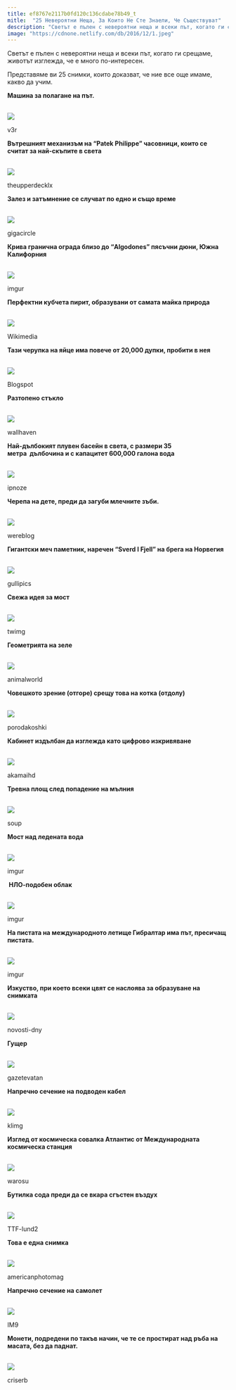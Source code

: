```yaml
---
title: ef8767e2117b0fd120c136cdabe78b49_t
mitle:  "25 Невероятни Неща, За Които Не Сте Знаели, Че Съществуват"
description: "Светът е пълен с невероятни неща и всеки път, когато ги срещаме, животът изглежда, че е много по-интересен. Представяме ви 25 снимки, които доказват, че ние все още има"
image: "https://cdnone.netlify.com/db/2016/12/1.jpeg"
---
```


 <p>Светът е пълен с невероятни неща и всеки път, когато ги срещаме, животът изглежда, че е много по-интересен.</p>      <p>Представяме ви 25 снимки, които доказват, че ние все още имаме, какво да учим.</p> <p><strong>Машина за полагане на път.</strong></p>  <br/><img src="https://cdnone.netlify.com/db/2016/12/1.jpeg"/><br/><p>v3r</p>       <p><strong>Вътрешният механизъм на “Patek Philippe” часовници, които се считат за най-скъпите в света</strong></p>  <br/><img src="https://cdnone.netlify.com/db/2016/12/2-76.jpg"/><br/><p>theupperdecklx</p> <p><strong>Залез и затъмнение се случват по едно и също време</strong></p>  <br/><img src="https://cdnone.netlify.com/db/2016/12/3-97.jpg"/><br/><p>gigacircle</p>       <p><strong>Крива гранична ограда близо до “Algodones” пясъчни дюни, Южна Калифорния</strong></p>  <br/><img src="https://cdnone.netlify.com/db/2016/12/4-94.jpg"/><br/><p>imgur</p>  <p><strong>Перфектни кубчета пирит, образувани от самата майка природа</strong></p>  <br/><img src="https://cdnone.netlify.com/db/2016/12/5-92.jpg"/><br/><p>Wikimedia</p>  <p><strong>Тази черупка на яйце има повече от 20,000 дупки, пробити в нея</strong></p>  <br/><img src="https://cdnone.netlify.com/db/2016/12/6-90.jpg"/><br/><p>Blogspot</p>      <p><strong>Разтопено стъкло</strong></p>  <br/><img src="https://cdnone.netlify.com/db/2016/12/7-85.jpg"/><br/><p>wallhaven</p> <p><strong>Най-дълбокият плувен басейн в света, с размери 35 метра  дълбочина и с капацитет 600,000 галона вода</strong></p>  <br/><img src="https://cdnone.netlify.com/db/2016/12/8-81.jpg"/><br/><p>ipnoze</p>       <p><strong>Черепа на дете, преди да загуби млечните зъби.</strong></p>  <br/><img src="https://cdnone.netlify.com/db/2016/12/9-79.jpg"/><br/><p>wereblog</p> <p><strong>Гигантски меч паметник, наречен “Sverd I Fjell” на брега на Норвегия</strong></p>  <br/><img src="https://cdnone.netlify.com/db/2016/12/10-76.jpg"/><br/><p>gullipics</p>  <p><strong>Свежа идея за мост</strong></p>  <br/><img src="https://cdnone.netlify.com/db/2016/12/11-67.jpg"/><br/><p>twimg</p>  <p><strong>Геометрията на зеле</strong></p>  <br/><img src="https://cdnone.netlify.com/db/2016/12/12-59.jpg"/><br/><p>animalworld</p> <p><strong>Човешкото зрение (отгоре) срещу това на котка (отдолу)</strong></p>  <br/><img src="https://cdnone.netlify.com/db/2016/12/13-54.jpg"/><br/><p>porodakoshki</p> <p><strong>Кабинет издълбан да изглежда като цифрово изкривяване</strong></p>  <br/><img src="https://cdnone.netlify.com/db/2016/12/14-53.jpg"/><br/><p>akamaihd</p> <p><strong>Тревна площ след попадение на мълния</strong></p>  <br/><img src="https://cdnone.netlify.com/db/2016/12/15.jpeg"/><br/><p>soup</p> <p><strong>Мост над ледената вода</strong></p>  <br/><img src="https://cdnone.netlify.com/db/2016/12/16-37.jpg"/><br/><p>imgur</p> <p><strong> НЛО-подобен облак</strong></p>  <br/><img src="https://cdnone.netlify.com/db/2016/12/17-33.jpg"/><br/><p>imgur</p> <p><strong>На пистата на международното летище Гибралтар има път, пресичащ пистата.</strong></p>  <br/><img src="https://cdnone.netlify.com/db/2016/12/18-31.jpg"/><br/><p>imgur</p> <p><strong>Изкуство, при което всеки цвят се наслоява за образуване на снимката</strong></p>  <br/><img src="https://cdnone.netlify.com/db/2016/12/19-28.jpg"/><br/><p>novosti-dny</p> <p><strong>Гущер</strong></p>  <br/><img src="https://cdnone.netlify.com/db/2016/12/20-26.jpg"/><br/><p>gazetevatan</p>  <p><strong>Напречно сечение на подводен кабел</strong></p>  <br/><img src="https://cdnone.netlify.com/db/2016/12/21-20.jpg"/><br/><p>klimg</p> <p><strong>Изглед от космическа совалка Атлантис от Международната космическа станция</strong></p>  <br/><img src="https://cdnone.netlify.com/db/2016/12/22-15.jpg"/><br/><p>warosu</p> <p><strong>Бутилка сода преди да се вкара сгъстен въздух</strong></p>  <br/><img src="https://cdnone.netlify.com/db/2016/12/23-13.jpg"/><br/><p>TTF-lund2</p> <p><strong>Това е една снимка</strong></p>  <br/><img src="https://cdnone.netlify.com/db/2016/12/24-13.jpg"/><br/><p>americanphotomag</p> <p><strong>Напречно сечение на самолет</strong></p>  <br/><img src="https://cdnone.netlify.com/db/2016/12/25-12.jpg"/><br/><p>IM9</p>  <p><strong>Монети, подредени по такъв начин, че те се простират над ръба на масата, без да паднат.</strong></p>  <br/><img src="https://cdnone.netlify.com/db/2016/12/26-10.jpg"/><br/><p>criserb</p>       